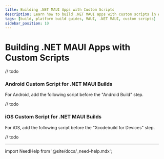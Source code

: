 ```yaml
---
title: Building .NET MAUI Apps with Custom Scripts
description: Learn how to build .NET MAUI apps with custom scripts in Appcircle
tags: [build, platform build guides, MAUI, .NET MAUI, custom scripts]
sidebar_position: 10
---
```


# Building .NET MAUI Apps with Custom Scripts

// todo

### Android Custom Script for .NET MAUI Builds

For Android, add the following script before the "Android Build" step.

// todo

### iOS Custom Script for .NET MAUI Builds

For iOS, add the following script before the "Xcodebuild for Devices" step.

// todo

___

import NeedHelp from '@site/docs/\_need-help.mdx';

<NeedHelp />
